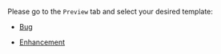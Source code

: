 Please go to the `Preview` tab and select your desired template:







* [Bug](?expand=1&template=Bug.md)

* [Enhancement](?expand=1&template=Enhancement.md)

